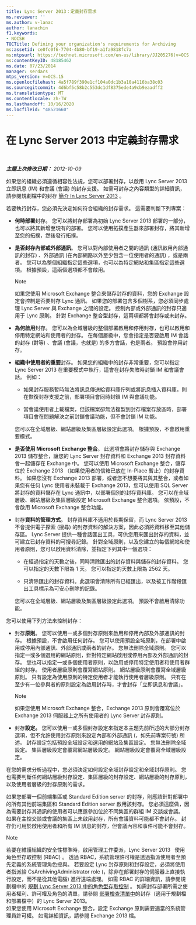 ```yaml
---
title: Lync Server 2013：定義封存需求
ms.reviewer: ''
ms.author: v-lanac
author: lanachin
f1.keywords:
- NOCSH
TOCTitle: Defining your organization's requirements for Archiving
ms:assetid: ce0fc0f6-7704-4b80-bf19-a1fa9818fc7a
ms:mtpsurl: https://technet.microsoft.com/en-us/library/JJ205276(v=OCS.15)
ms:contentKeyID: 48185462
ms.date: 07/23/2014
manager: serdars
mtps_version: v=OCS.15
ms.openlocfilehash: 4a5f789f390e1cf104a0dc1b3a10a4116ba38c03
ms.sourcegitcommit: 4d6bf5c58b2c553dc1df8375ede4a9cb9eaadff2
ms.translationtype: MT
ms.contentlocale: zh-TW
ms.lasthandoff: 10/16/2020
ms.locfileid: "48521660"
---
```

# <a name="defining-your-requirements-for-archiving-in-lync-server-2013"></a>在 Lync Server 2013 中定義封存需求

<div data-xmlns="http://www.w3.org/1999/xhtml">

<div class="topic" data-xmlns="http://www.w3.org/1999/xhtml" data-msxsl="urn:schemas-microsoft-com:xslt" data-cs="https://msdn.microsoft.com/">

<div data-asp="https://msdn2.microsoft.com/asp">



</div>

<div id="mainSection">

<div id="mainBody">

<span> </span>

_**主題上次修改日期：** 2012-10-09_

如果您的組織必須遵循相容性法規，您可以部署封存，以啟用 Lync Server 2013 立即訊息 (IM) 和會議 (會議) 的封存支援。 如需可封存之內容類型的詳細資訊，請參閱規劃檔中的封存 [簡介 In Lync Server 2013](lync-server-2013-overview-of-archiving.md) 。

若要執行封存，您必須先決定如何符合組織的封存需求。 這需要判斷下列專案：

  - **何時部署**封存。 您可以將封存部署為初始 Lync Server 2013 部署的一部分，也可以將其新增至現有的部署。 您可以使用拓撲產生器來部署封存，將其新增至您的拓撲，然後發行拓撲。

  - **是否封存內部或外部通訊**。 您可以對內部使用者之間的通訊 (通訊啟用內部通訊的封存) 、外部通訊 (在內部網路以外至少包含一位使用者的通訊) ，或是兩者。 您可以為整個組織指定這些選項，也可以為特定網站和集區指定這些選項。 根據預設，這兩個選項都不會啟用。
    
    <div>
    

    > [!NOTE]  
    > 如果您使用 Microsoft Exchange 整合來儲存封存的資料，您的 Exchange 設定會控制是否要封存 Lync 通訊。 如果您的部署包含多個樹系，您必須同步處理 Lync Server 與 Exchange 之間的設定。 控制內部或外部通訊的封存只適用于 Lync 原則。 針對 Exchange 整合型封存，這兩項都將會封存或未封存。

    
    </div>

  - **為何啟用**封存。 您可以為全域層級的整個部署啟用和停用封存，也可以啟用和停用特定網站和使用者的封存。 在每個層級中，您會指定是否要啟用 IM 會話的封存 (對等) 、會議 (會議，也就是) 的多方會話，也是兩者。 預設會停用封存。

  - **組織中使用者的重要**封存。 如果您的組織中的封存非常重要，您可以指定 Lync Server 2013 在重要模式中執行，這會在封存失敗時封鎖 IM 和會議會話。 例如：
    
      - 如果封存服務暫時無法將訊息傳送給資料庫佇列或將訊息插入資料庫，則在恢復封存支援之前，部署項目會同時封鎖 IM 與會議功能。
    
      - 當會議使用者上載檔案，但該檔案卻無法複製到封存檔案存放區時，部署項目會在問題解決之前封鎖會議功能，但不會封鎖 IM 功能。
    
    您可以在全域層級、網站層級及集區層級設定此選項。 根據預設，不會啟用重要模式。

  - **是否使用 Microsoft Exchange 整合**。 此選項會將封存儲存與 Exchange 2013 儲存整合，讓您的 Lync Server 封存資料和 Exchange 2013 封存資料會一起儲存在 Exchange 中。 您可以使用 Microsoft Exchange 整合，儲存位於 Exchange 2013 （如果使用者的信箱已放在 In-Place 暫止）的封存資料。 如果您沒有 Exchange 2013 部署，或者您不想要將其與其整合，或者如果您有任何 Lync 使用者未裝載于 Exchange 2013，您可以使用 SQL Server 將封存的資料儲存在 Lync 通訊中，以部署個別的封存資料庫。 您可以在全域層級、網站層級及集區層級設定 Microsoft Exchange 整合選項。 依預設，不會啟用 Microsoft Exchange 整合功能。

  - 封存**資料的管理方式**。 封存資料庫不適用於長期保留，而 Lync Server 2013 不會提供電子探索 (搜尋) 的封存資料的解決方案，因此必須將資料移至其他儲存區。 Lync Server 提供一種會話匯出工具，可供您用來匯出封存的資料，並可建立已封存資料的可搜尋記錄。 針對全域原則，以及您建立的每個網站和使用者原則，您可以啟用資料清除，並指定下列其中一個選項：
    
      - 在經過指定的天數之後，同時清除匯出的封存資料與儲存的封存資料。 您可以指定的天數下限為 1 天。 您可以指定的天數上限為 2562 天。
    
      - 只清除匯出的封存資料。此選項會清除所有已經匯出，以及被工作階段匯出工具標示為可安心刪除的記錄。
    
    您可以在全域層級、網站層級及集區層級設定此選項。 預設不會啟用清除功能。

您可以使用下列方法來控制封存：

  - 封存**原則**。 您可以使用一或多個封存原則來啟用和停用內部及外部通訊的封存。 根據預設，不會啟用任何封存。 您可以使用預設全域原則，在部署中啟用或停用內部通訊、外部通訊或兩者的封存。 您無法刪除全域原則。 您可以指定一或多個選用的網站原則，針對特定網站啟用或停用內部及外部通訊的封存。 您也可以指定一或多個使用者原則，以啟用或停用特定使用者和使用者群組的封存。 使用者層級原則會覆寫網站原則。 網站層級原則會覆寫全域層級原則。 只有設定為使用原則的特定使用者才能執行使用者層級原則。 只有在至少有一位參與者的原則設定為啟用封存時，才會封存「立即訊息和會議」。
    
    <div>
    

    > [!NOTE]  
    > 如果您使用 Microsoft Exchange 整合，Exchange 2013 原則會覆寫位於 Exchange 2013 伺服器上之所有使用者的 Lync Server 封存原則。

    
    </div>

  - 封存**設定。** 您可以使用一或多個封存設定來指定本主題先前所述的大部分封存選項，但不允許使用封存原則來設定內部和外部通訊 (，如先前專案符號) 所述。 封存設定包括預設全域設定和選用的網站及集區設定。 您無法刪除全域設定。 集區層級設定會覆寫網站層級設定。 網站層級設定會覆寫全域層級設定。

在您的需求分析過程中，您必須決定如何設定全域封存設定和全域封存原則。 您也需要判斷任何網站層級封存設定、集區層級的封存設定、網站層級的封存原則，以及使用者層級的封存原則的需求。

如果您部署一個前端集區或 Standard Edition server 的封存，則應該針對部署中的所有其他前端集區和 Standard Edition server 啟用該封存。 您必須這麼做，因為需要封存其通訊的使用者可以應邀參加位於不同集區的群組 IM 交談或會議。 如果在主控交談或會議的集區上未啟用封存，所有會議資料可能都不會封存。 封存仍可用於啟用使用者和所有 IM 訊息的封存，但會議內容和事件可能不會封存。

<div>


> [!NOTE]  
> 若要在維護組織的安全性標準時，啟用管理工作委派，Lync Server 2013 &nbsp; 使用角色型存取控制 (RBAC) 。 透過 RBAC，系統管理許可權是透過指派使用者至預先定義的系統管理角色授與。 若要設定 Lync 封存原則和封存設定，必須將使用者指派給 CsArchivingAdministrator role (，除非在部署封存的伺服器上直接執行設定，而不是從其他電腦) 進行遠端處理。 如需 RBAC 的詳細資訊，請參閱規劃檔中的 <A href="lync-server-2013-planning-for-role-based-access-control.md">規劃 Lync Server 2013 中的角色型存取控制</A> 。 如需封存部署所需之使用者權利、許可權及角色的清單，請參閱 <A href="lync-server-2013-deployment-checklist-for-archiving.md">部署檢查清單中</A>的封存（適用于規劃檔和部署檔中）的 Lync Server 2013。<BR>如果您使用 Microsoft Exchange 整合，設定 Exchange 原則需要適當的系統管理員許可權。 如需詳細資訊，請參閱 Exchange 2013 檔。



</div>

</div>

<span> </span>

</div>

</div>

</div>

